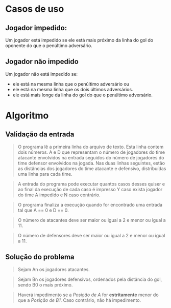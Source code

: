 # Casos de uso

## Jogador impedido:
Um jogador está impedido se ele está mais próximo da linha do gol do oponente do que o penúltimo adversário.


## Jogador não impedido
Um jogador não está impedido se:
* ele está na mesma linha que o penúltimo adversário ou
* ele está na mesma linha que os dois últimos adversários.
* ele está mais longe da linha do gol do que o penúltimo adversário.


# Algoritmo
## Validação da entrada

> O programa lê a primeira linha do arquivo de texto. Esta linha contem dois números. A e D que representam o número de jogadores do time atacante envolvidos na entrada seguidos do número de jogadores do time defensor envolvidos na jogada. Nas duas linhas seguintes, estão as distâncias dos jogadores do time atacante e defensivo, distribuídas uma linha para cada time.

> A entrada do programa pode executar quantos casos desses quiser e ao final da execução de cada caso é impresso Y caso exista jogador do time A impedido e N caso contrário.

> O programa finaliza a execução quando for encontrado uma entrada tal que A == 0 e D == 0.

> O número de atacantes deve ser maior ou igual a 2 e menor ou igual a 11.

> O número de defensores deve ser maior ou igual a 2 e menor ou igual a 11.

## Solução do problema
> Sejam An os jogadores atacantes.

> Sejam Bn os jogadores defensivos, ordenados pela distância do gol, sendo B0 o mais próximo.

> Haverá impedimento se a *Posição de A* for **estritamente** menor do que a *Posição de B1*. Caso contrário, não há impedimento.